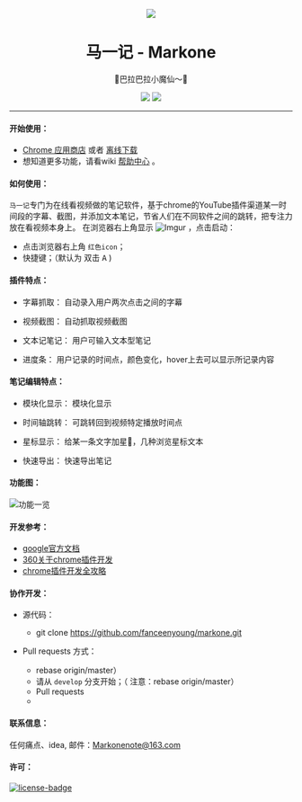 <p align="center"><img src="https://audionetwork.oss-cn-beijing.aliyuncs.com/news.png" /></p>
<h1 align="center">马一记 - Markone</h1>
<p align="center">🦋巴拉巴拉小魔仙～🦋</p>
<p align="center">
   <a href="https://github.com/fanceenyoung/markone/releases"><img src="https://audionetwork.oss-cn-beijing.aliyuncs.com/pagedemo.png"></a>
   <a target="_blank" href="http://www.baidu.com"><img src="https://img.shields.io/badge/website-_simpread.ksria.com-1DBA90.svg"></a>
</p>

***

#### 开始使用：
* [Chrome 应用商店](https://audionetwork.oss-cn-beijing.aliyuncs.com/news.png) 或者 [离线下载](https://audionetwork.oss-cn-beijing.aliyuncs.com/news.png)
* 想知道更多功能，请看wiki [帮助中心](https://github.com/fanceenyoung/markone/wiki) 。

#### 如何使用：
`马一记`专门为在线看视频做的笔记软件，基于chrome的YouTube插件渠道某一时间段的字幕、截图，并添加文本笔记，节省人们在不同软件之间的跳转，把专注力放在看视频本身上。
在浏览器右上角显示 ![Imgur](https://audionetwork.oss-cn-beijing.aliyuncs.com/icon_small.png) ，点击启动：
- 点击浏览器右上角 `红色icon`；
- 快捷键；（默认为 双击 <kbd>A</kbd> )

#### 插件特点：
- 字幕抓取：
  自动录入用户两次点击之间的字幕

- 视频截图：
  自动抓取视频截图

- 文本记笔记：
  用户可输入文本型笔记

- 进度条：
  用户记录的时间点，颜色变化，hover上去可以显示所记录内容

#### 笔记编辑特点：
- 模块化显示：
  模块化显示

- 时间轴跳转：
  可跳转回到视频特定播放时间点

- 星标显示：
  给某一条文字加星🌟，几种浏览星标文本

- 快速导出：
  快速导出笔记

#### 功能图：
![功能一览](https://audionetwork.oss-cn-beijing.aliyuncs.com/mayiji.png)

#### 开发参考：
* [google官方文档](https://developer.chrome.com/extensions/getstarted)
* [360关于chrome插件开发](http://open.chrome.360.cn/extension_dev/overview.html)
* [chrome插件开发全攻略](https://www.cnblogs.com/liuxianan/p/chrome-plugin-develop.html)

#### 协作开发：
- 源代码：
  * git clone https://github.com/fanceenyoung/markone.git

- Pull requests 方式：
  * rebase origin/master）
  * 请从 `develop` 分支开始；（ 注意：rebase origin/master）
  * Pull requests
  *

#### 联系信息：
任何痛点、idea, 邮件：Markonenote@163.com
#### 许可：
[![license-badge]][license-link]

<!-- Link -->
[www-badge]:        https://img.shields.io/badge/website-_simpread.ksria.com-1DBA90.svg
[version-badge]:    https://img.shields.io/badge/lastest_version-1.1.1-blue.svg
[version-link]:     https://github.com/fanceenyoung/markone/releases
[chrome-badge]:     https://img.shields.io/badge/download-_chrome_webstore-brightgreen.svg
[chrome-link]:      https://github.com/fanceenyoung/markone/releases
[offline-badge]:    https://img.shields.io/badge/download-_crx-brightgreen.svg
[license-badge]:    https://img.shields.io/github/license/mashape/apistatus.svg
[license-link]:     https://opensource.org/licenses/MIT
